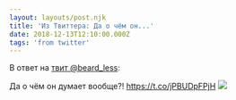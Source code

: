 ```yaml
---
layout: layouts/post.njk
title: 'Из Твиттера: Да о чём он...'
date: 2018-12-13T12:10:00.000Z
tags: 'from twitter'
---
```

В ответ на [твит @beard_less](https://twitter.com/_/status/1073187455434657793):

Да о чём он думает вообще?! https://t.co/jPBUDpFPjH
  <img src="https://pbs.twimg.com/media/DuS7DNFWwAAn93D.jpg" />
